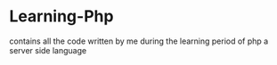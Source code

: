 # Learning-Php
contains all the code written by me during the learning period of php a server side language
